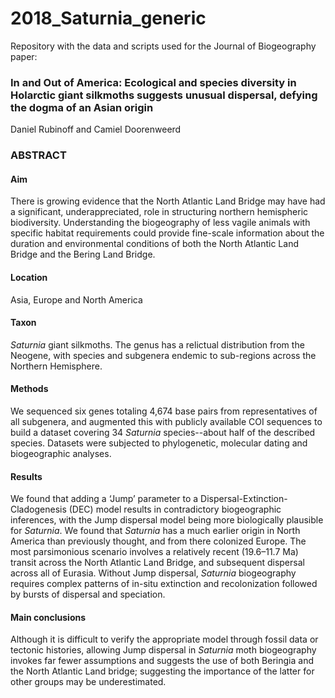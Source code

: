 # 2018_Saturnia_generic

Repository with the data and scripts used for the Journal of Biogeography paper:

### In and Out of America: Ecological and species diversity in Holarctic giant silkmoths suggests unusual dispersal, defying the dogma of an Asian origin

Daniel Rubinoff and Camiel Doorenweerd


### ABSTRACT
#### Aim
There is growing evidence that the North Atlantic Land Bridge may have had a significant, underappreciated, role in structuring northern hemispheric biodiversity. Understanding the biogeography of less vagile animals with specific habitat requirements could provide fine-scale information about the duration and environmental conditions of both the North Atlantic Land Bridge and the Bering Land Bridge.

#### Location
Asia, Europe and North America

#### Taxon
<i>Saturnia</i> giant silkmoths. The genus has a relictual distribution from the Neogene, with species and subgenera endemic to sub-regions across the Northern Hemisphere.

#### Methods
We sequenced six genes totaling 4,674 base pairs from representatives of all subgenera, and augmented this with publicly available COI sequences to build a dataset covering 34 <i>Saturnia</i> species--about half of the described species. Datasets were subjected to phylogenetic, molecular dating and biogeographic analyses.

#### Results
We found that adding a ‘Jump’ parameter to a Dispersal-Extinction-Cladogenesis (DEC) model results in contradictory biogeographic inferences, with the Jump dispersal model being more biologically plausible for <i>Saturnia</i>. We found that <i>Saturnia</i> has a much earlier origin in North America than previously thought, and from there colonized Europe. The most parsimonious scenario involves a relatively recent (19.6–11.7 Ma) transit across the North Atlantic Land Bridge, and subsequent dispersal across all of Eurasia. Without Jump dispersal, <i>Saturnia</i> biogeography requires complex patterns of in-situ extinction and recolonization followed by bursts of dispersal and speciation.

#### Main conclusions
Although it is difficult to verify the appropriate model through fossil data or tectonic histories, allowing Jump dispersal in <i>Saturnia</i> moth biogeography invokes far fewer assumptions and suggests the use of both Beringia and the North Atlantic Land bridge; suggesting the importance of the latter for other groups may be underestimated.
